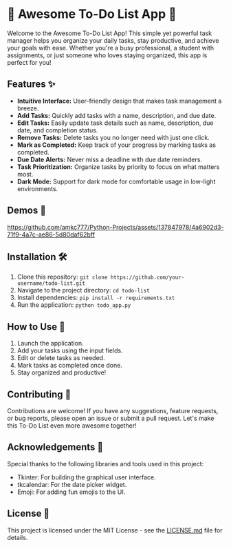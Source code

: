 # 📝 Awesome To-Do List App 🚀

Welcome to the Awesome To-Do List App! This simple yet powerful task manager helps you organize your daily tasks, stay productive, and achieve your goals with ease. Whether you're a busy professional, a student with assignments, or just someone who loves staying organized, this app is perfect for you!

## Features ✨

- **Intuitive Interface:** User-friendly design that makes task management a breeze.
- **Add Tasks:** Quickly add tasks with a name, description, and due date.
- **Edit Tasks:** Easily update task details such as name, description, due date, and completion status.
- **Remove Tasks:** Delete tasks you no longer need with just one click.
- **Mark as Completed:** Keep track of your progress by marking tasks as completed.
- **Due Date Alerts:** Never miss a deadline with due date reminders.
- **Task Prioritization:** Organize tasks by priority to focus on what matters most.
- **Dark Mode:** Support for dark mode for comfortable usage in low-light environments.

## Demos 📸

https://github.com/amkc777/Python-Projects/assets/137847978/4a6902d3-71f9-4a7c-ae86-5d80daf62bff


## Installation 🛠️

1. Clone this repository: `git clone https://github.com/your-username/todo-list.git`
2. Navigate to the project directory: `cd todo-list`
3. Install dependencies: `pip install -r requirements.txt`
4. Run the application: `python todo_app.py`

## How to Use 🤔

1. Launch the application.
2. Add your tasks using the input fields.
3. Edit or delete tasks as needed.
4. Mark tasks as completed once done.
5. Stay organized and productive!

## Contributing 🤝

Contributions are welcome! If you have any suggestions, feature requests, or bug reports, please open an issue or submit a pull request. Let's make this To-Do List even more awesome together!

## Acknowledgements 🙏

Special thanks to the following libraries and tools used in this project:

- Tkinter: For building the graphical user interface.
- tkcalendar: For the date picker widget.
- Emoji: For adding fun emojis to the UI.

## License 📄

This project is licensed under the MIT License - see the [LICENSE.md](LICENSE.md) file for details.
